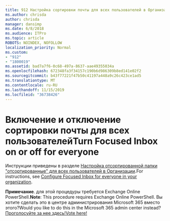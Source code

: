 ```yaml
---
title: 912 Настройка сортировки почты для всех пользователей в Организации
ms.author: chrisda
author: chrisda
manager: dansimp
ms.date: 6/8/2018
ms.audience: ITPro
ms.topic: article
ROBOTS: NOINDEX, NOFOLLOW
localization_priority: Normal
ms.custom:
- "912"
- "1800019"
ms.assetid: bad7a7f6-0c68-497a-8637-aae49355034a
ms.openlocfilehash: 672348fa3f34157c190b6d986309b8ed141e02f2
ms.sourcegitcommit: b43f77221f47b50c41197a448a9c26c423ce1ad5
ms.translationtype: MT
ms.contentlocale: ru-RU
ms.lasthandoff: 11/15/2019
ms.locfileid: "36738426"
---
```

# <a name="turn-focused-inbox-on-or-off-for-everyone"></a><span data-ttu-id="45122-102">Включение и отключение сортировки почты для всех пользователей</span><span class="sxs-lookup"><span data-stu-id="45122-102">Turn Focused Inbox on or off for everyone</span></span>

<span data-ttu-id="45122-103">Инструкции приведены в разделе [Настройка отсортированной папки "отсортированные" для всех пользователей в Организации](https://docs.microsoft.com/office365/admin/setup/configure-focused-inbox).</span><span class="sxs-lookup"><span data-stu-id="45122-103">For instructions, see [Configure Focused Inbox for everyone in your organization](https://docs.microsoft.com/office365/admin/setup/configure-focused-inbox).</span></span>

<span data-ttu-id="45122-104">**Примечание**. для этой процедуры требуется Exchange Online PowerShell.</span><span class="sxs-lookup"><span data-stu-id="45122-104">**Note**: This procedure requires Exchange Online PowerShell.</span></span> <span data-ttu-id="45122-105">Вы хотите сделать это в центре администрирования Microsoft 365 вместо этого?</span><span class="sxs-lookup"><span data-stu-id="45122-105">Would you like to do this in the Microsoft 365 admin center instead?</span></span> [<span data-ttu-id="45122-106">Проголосуйте за нее здесь!</span><span class="sxs-lookup"><span data-stu-id="45122-106">Vote here!</span></span>](https://go.microsoft.com/fwlink/p/?linkid=862489)
